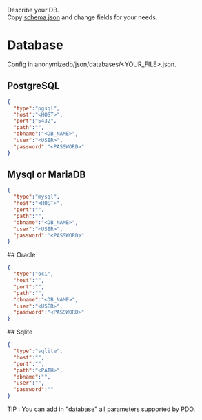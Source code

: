 Describe your DB.  
Copy [schema.json](schema.json) and change fields for your needs.  
  
# Database
  
Config in anonymizedb/json/databases/<YOUR_FILE>.json.  
  
## PostgreSQL
  
```json
{
  "type":"pgsql",
  "host":"<HOST>",
  "port":"5432",
  "path":"",
  "dbname":"<DB_NAME>",
  "user":"<USER>",
  "password":"<PASSWORD>"
}
```
  
## Mysql or MariaDB

```json
{
  "type":"mysql",
  "host":"<HOST>",
  "port":"",
  "path":"",
  "dbname":"<DB_NAME>",
  "user":"<USER>",
  "password":"<PASSWORD>"
}
```
  
## Oracle

```json
{
  "type":"oci",
  "host":"",
  "port":"",
  "path":"",
  "dbname":"<DB_NAME>",
  "user":"<USER>",
  "password":"<PASSWORD>"
}
```
  
## Sqlite

```json
{
  "type":"sqlite",
  "host":"",
  "port":"",
  "path":"<PATH>",
  "dbname":"",
  "user":"",
  "password":""
}
```
  
  
TIP : You can add in "database" all parameters supported by PDO.  

